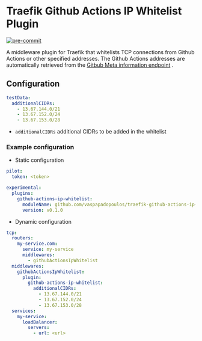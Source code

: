 # Traefik Github Actions IP Whitelist Plugin

[![pre-commit](https://img.shields.io/badge/pre--commit-enabled-brightgreen?logo=pre-commit&logoColor=white)](https://github.com/pre-commit/pre-commit)

A middleware plugin for Traefik that whitelists TCP connections from Github
Actions or other specified addresses. The Github Actions addresses are
automatically retrieved from the
[Gitbub Meta information endpoint](https://docs.github.com/en/rest/reference/meta#get-github-meta-information)
.

## Configuration

```yaml
testData:
  additionalCIDRs:
    - 13.67.144.0/21
    - 13.67.152.0/24
    - 13.67.153.0/28
```

- `additionalCIDRs` additional CIDRs to be added in the whitelist

### Example configuration

- Static configuration

```yaml
pilot:
  token: <token>

experimental:
  plugins:
    github-actions-ip-whitelist:
      moduleName: github.com/vaspapadopoulos/traefik-github-actions-ip-whitelist-plugin
      version: v0.1.0
```

- Dynamic configuration

```yaml
tcp:
  routers:
    my-service.com:
      service: my-service
      middlewares:
        - githubActionsIpWhitelist
  middlewares:
    githubActionsIpWhitelist:
      plugin:
        github-actions-ip-whitelist:
          additionalCIDRs:
            - 13.67.144.0/21
            - 13.67.152.0/24
            - 13.67.153.0/28
  services:
    my-service:
      loadBalancer:
        servers:
          - url: <url>
```
